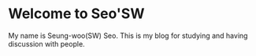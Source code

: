 # Welcome to Seo'SW
My name is Seung-woo(SW) Seo. This is my blog for studying and having discussion with people.
